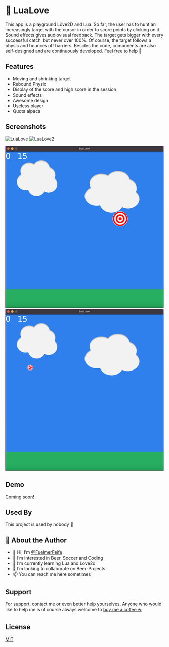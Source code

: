 
# 🎯 LuaLove
This app is a playground Löve2D and Lua.
So far, the user has to hunt an increasingly target with the cursor in order to score points by clicking on it. Sound effects gives audiovisual feedback.
The target gets bigger with every successful catch, but never over 100%. Of course, the target follows a physic and bounces off barriers.
Besides the code, components are also self-designed and are continuously developed. 
Feel free to help 💪


## Features
- Moving and shrinking target
- Rebound Physic
- Display of the score and high score in the session
- Sound effects
- Awesome design
- Useless player
- Quota alpaca


## Screenshots
![LuaLove](https://ibb.co/rbw235M)
![LuaLove2](https://ibb.co/Bc1pjR3)

![LuaLove](https://github.com/FuelmerFeife/LuaLove/blob/0618a5da17fbcfd313e37b13997a18653017abbd/assets/screenshots/LuaLove.png)
![LuaLove2](https://github.com/FuelmerFeife/LuaLove/blob/0618a5da17fbcfd313e37b13997a18653017abbd/assets/screenshots/LuaLove%20V0.1.png)



## Demo
Coming soon!


## Used By
This project is used by nobody 🫣


## 🚀 About the Author
- 👋 Hi, I’m [@FuelmerFeife](https://github.com/FuelmerFeife)
- 👀 I’m interested in Beer, Soccer and Coding
- 🌱 I’m currently learning Lua and Love2d
- 💞️ I’m looking to collaborate on Beer-Projects
- 📫 You can reach me here sometimes


## Support
For support, contact me or even better help yourselves.
Anyone who would like to help me is of course always welcome to [buy me a coffee ☕️](https://www.buymeacoffee.com/FuelmerFeife)


## License
[MIT](https://choosealicense.com/licenses/mit/)
